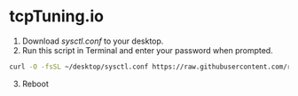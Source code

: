 # tcpTuning.io

1. Download *sysctl.conf* to your desktop.
2. Run this script in Terminal and enter your password when prompted.

```bash
curl -O -fsSL ~/desktop/sysctl.conf https://raw.githubusercontent.com/raumfahrerspiffy/tcptuning.io/master/sysctl.conf
```

3. Reboot
